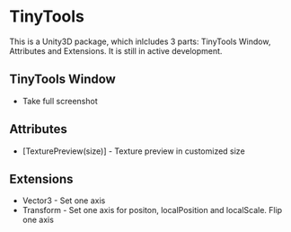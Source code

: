 # TinyTools
 
This is a Unity3D package, which inlcludes 3 parts: TinyTools Window, Attributes and Extensions. It is still in active development.

## TinyTools Window
* Take full screenshot

## Attributes
* [TexturePreview(size)] - Texture preview in customized size

## Extensions
* Vector3 - Set one axis
* Transform - Set one axis for positon, localPosition and localScale. Flip one axis
